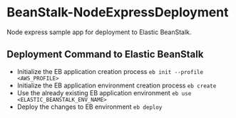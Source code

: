 # BeanStalk-NodeExpressDeployment
Node express sample app for deployment to Elastic BeanStalk.

## Deployment Command to Elastic BeanStalk

- Initialize the EB application creation process `eb init --profile <AWS_PROFILE>`
- Initialize the EB application environment creation process `eb create`
- Use the already existing EB application environment `eb use <ELASTIC_BEANSTALK_ENV_NAME>`
- Deploy the changes to EB environment `eb deploy` 
